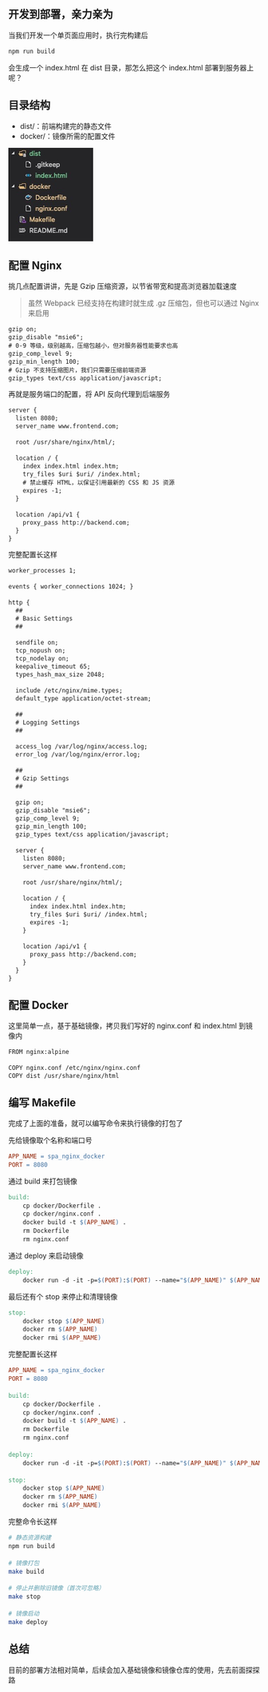## 开发到部署，亲力亲为

当我们开发一个单页面应用时，执行完构建后

```javascript
npm run build
```

会生成一个 index.html 在 dist 目录，那怎么把这个 index.html 部署到服务器上呢？

## 目录结构

* dist/：前端构建完的静态文件
* docker/：镜像所需的配置文件

![](https://raw.githubusercontent.com/qhbhq/image/master/20190804190238.jpeg)

## 配置 Nginx

挑几点配置讲讲，先是 Gzip 压缩资源，以节省带宽和提高浏览器加载速度

> 虽然 Webpack 已经支持在构建时就生成 .gz 压缩包，但也可以通过 Nginx 来启用

```nginx
gzip on;
gzip_disable "msie6";
# 0-9 等级，级别越高，压缩包越小，但对服务器性能要求也高
gzip_comp_level 9;
gzip_min_length 100;
# Gzip 不支持压缩图片，我们只需要压缩前端资源
gzip_types text/css application/javascript;
```

再就是服务端口的配置，将 API 反向代理到后端服务

```nginx
server {
  listen 8080;
  server_name www.frontend.com;

  root /usr/share/nginx/html/;

  location / {
    index index.html index.htm;
    try_files $uri $uri/ /index.html;
    # 禁止缓存 HTML，以保证引用最新的 CSS 和 JS 资源
    expires -1;
  }

  location /api/v1 {
    proxy_pass http://backend.com;
  }
}
```

完整配置长这样

```nginx
worker_processes 1;

events { worker_connections 1024; }

http {
  ##
  # Basic Settings
  ##

  sendfile on;
  tcp_nopush on;
  tcp_nodelay on;
  keepalive_timeout 65;
  types_hash_max_size 2048;

  include /etc/nginx/mime.types;
  default_type application/octet-stream;

  ##
  # Logging Settings
  ##

  access_log /var/log/nginx/access.log;
  error_log /var/log/nginx/error.log;

  ##
  # Gzip Settings
  ##

  gzip on;
  gzip_disable "msie6";
  gzip_comp_level 9;
  gzip_min_length 100;
  gzip_types text/css application/javascript;

  server {
    listen 8080;
    server_name www.frontend.com;

    root /usr/share/nginx/html/;

    location / {
      index index.html index.htm;
      try_files $uri $uri/ /index.html;
      expires -1;
    }

    location /api/v1 {
      proxy_pass http://backend.com;
    }
  }
}
```

## 配置 Docker

这里简单一点，基于基础镜像，拷贝我们写好的 nginx.conf 和 index.html 到镜像内

```docker
FROM nginx:alpine

COPY nginx.conf /etc/nginx/nginx.conf
COPY dist /usr/share/nginx/html
```

## 编写 Makefile

完成了上面的准备，就可以编写命令来执行镜像的打包了

先给镜像取个名称和端口号

```makefile
APP_NAME = spa_nginx_docker
PORT = 8080
```

通过 build 来打包镜像

```makefile
build:
	cp docker/Dockerfile .
	cp docker/nginx.conf .
	docker build -t $(APP_NAME) .
	rm Dockerfile
	rm nginx.conf
```

通过 deploy 来启动镜像

```makefile
deploy:
	docker run -d -it -p=$(PORT):$(PORT) --name="$(APP_NAME)" $(APP_NAME)
```

最后还有个 stop 来停止和清理镜像

```makefile
stop:
	docker stop $(APP_NAME)
	docker rm $(APP_NAME)
	docker rmi $(APP_NAME)
```

完整配置长这样

```makefile
APP_NAME = spa_nginx_docker
PORT = 8080

build:
	cp docker/Dockerfile .
	cp docker/nginx.conf .
	docker build -t $(APP_NAME) .
	rm Dockerfile
	rm nginx.conf

deploy:
	docker run -d -it -p=$(PORT):$(PORT) --name="$(APP_NAME)" $(APP_NAME)

stop:
	docker stop $(APP_NAME)
	docker rm $(APP_NAME)
	docker rmi $(APP_NAME)
```

完整命令长这样

```bash
# 静态资源构建
npm run build

# 镜像打包
make build

# 停止并删除旧镜像（首次可忽略）
make stop

# 镜像启动
make deploy
```

## 总结

目前的部署方法相对简单，后续会加入基础镜像和镜像仓库的使用，先去前面探探路
